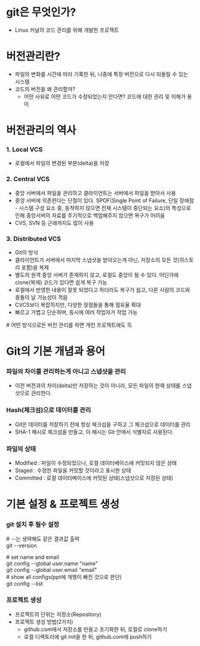 
# git은 무엇인가?
- Linux 커널의 코드 관리를 위해 개발한 프로젝트

# 버전관리란?
- 파일의 변화를 시간에 따라 기록한 뒤, 나중에 특정 버전으로 다시 되돌릴 수 있는 시스템
- 코드의 버전을 왜 관리할까?   
  - 어떤 사유로 어떤 코드가 수정되었는지 안다면? 코드에 대한 관리 및 이해가 용이

# 버전관리의 역사
### 1. Local VCS
- 로컬에서 파일의 변경된 부분(delta)을 저장
### 2. Central VCS
- 중앙 서버에서 파일을 관리하고 클라이언트는 서버에서 파일을 받아서 사용
- 중앙 서버에 의존한다는 단점이 있다. SPOF(Single Point of Failure, 단일 장애점 - 시스템 구성 요소 중, 동작하지 않으면 전체 시스템이 중단되는 요소)의 특성으로 인해 중앙서버의 자료를 주기적으로 백업해주지 않으면 복구가 어려움
- CVS, SVN 등 근래까지도 많이 사용
### 3. Distributed VCS
- Git의 방식
- 클라이언트가 서버에서 마지막 스냅샷을 받아오는게 아닌, 저장소의 모든 것(히스토리 포함)을 복제
- 별도의 원격 중앙 서버가 존재하지 않고, 로컬도 중앙이 될 수 있다. 어딘가에 clone(복제) 코드가 있다면 쉽게 복구 가능
- 로컬에서 반영한 내용이 잘못 되었다고 하더라도 복구가 쉽고, 다른 사람의 코드와 충돌이 날 가능성이 적음
- CVCS보다 복잡하지만, 다양한 장점들을 통해 점유율 확대
- 빠르고 가볍고 단순하며, 동시에 여러 작업자가 작업 가능   

\# 어떤 방식으로든 버전 관리를 하면 개인 프로젝트에도 득

# Git의 기본 개념과 용어
### 파일의 차이를 관리하는게 아니고 스냅샷을 관리
- 이전 버전과의 차이(delta)만 저장하는 것이 아니라, 모든 파일의 현재 상태를 스냅샷으로 관리한다.

### Hash(체크섬)으로 데이터를 관리
- Git은 데이터를 저장하기 전에 항상 체크섬을 구하고 그 체크섬으로 데이터를 관리
- SHA-1 해시로 체크섬을 만들고, 이 해시는 Git 안에서 식별자로 사용된다.
### 파일의 상태
- Modified : 파일이 수정되었으나, 로컬 데이터베이스에 커밋되지 않은 상태
- Staged : 수정한 파일을 커밋할 것이라고 표시한 상태
- Committed : 로컬 데이터베이스에 커밋된 상태(스냅샷으로 저장된 상태)

# 기본 설정 & 프로젝트 생성
### git 설치 후 필수 설정
\# --는 생략해도 같은 결과값 출력   
git --version   

\# set name and email   
git config --global user.name "name"   
git config --global user.email "email"   
\# show all configs(ppt에 개행이 빠진 것으로 판단)   
git config --list

### 프로젝트 생성
- 프로젝트의 단위는 저장소(Repository)
- 프로젝트 생성 방법(2가지)
  - github.com에서 저장소를 만들고 초기화한 뒤, 로컬로 clone하기
  - 로컬 디렉토리에 git init을 한 뒤, github.com에 push하기
